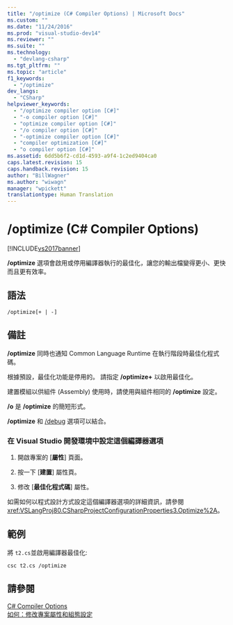 ```yaml
---
title: "/optimize (C# Compiler Options) | Microsoft Docs"
ms.custom: ""
ms.date: "11/24/2016"
ms.prod: "visual-studio-dev14"
ms.reviewer: ""
ms.suite: ""
ms.technology: 
  - "devlang-csharp"
ms.tgt_pltfrm: ""
ms.topic: "article"
f1_keywords: 
  - "/optimize"
dev_langs: 
  - "CSharp"
helpviewer_keywords: 
  - "/optimize compiler option [C#]"
  - "-o compiler option [C#]"
  - "optimize compiler option [C#]"
  - "/o compiler option [C#]"
  - "-optimize compiler option [C#]"
  - "compiler optimization [C#]"
  - "o compiler option [C#]"
ms.assetid: 6dd5b6f2-cd1d-4593-a9f4-1c2ed9404ca0
caps.latest.revision: 15
caps.handback.revision: 15
author: "BillWagner"
ms.author: "wiwagn"
manager: "wpickett"
translationtype: Human Translation
---
```

# /optimize (C# Compiler Options)
[!INCLUDE[vs2017banner](../../../csharp/includes/vs2017banner.md)]

**\/optimize** 選項會啟用或停用編譯器執行的最佳化，讓您的輸出檔變得更小、更快而且更有效率。  
  
## 語法  
  
```  
/optimize[+ | -]  
```  
  
## 備註  
 **\/optimize** 同時也通知 Common Language Runtime 在執行階段時最佳化程式碼。  
  
 根據預設，最佳化功能是停用的。  請指定 **\/optimize\+** 以啟用最佳化。  
  
 建置模組以供組件 \(Assembly\) 使用時，請使用與組件相同的 **\/optimize** 設定。  
  
 **\/o** 是 **\/optimize** 的簡短形式。  
  
 **\/optimize** 和 [\/debug](../../../csharp/language-reference/compiler-options/debug-compiler-option.md) 選項可以結合。  
  
### 在 Visual Studio 開發環境中設定這個編譯器選項  
  
1.  開啟專案的 \[**屬性**\] 頁面。  
  
2.  按一下 \[**建置**\] 屬性頁。  
  
3.  修改 \[**最佳化程式碼**\] 屬性。  
  
 如需如何以程式設計方式設定這個編譯器選項的詳細資訊，請參閱 <xref:VSLangProj80.CSharpProjectConfigurationProperties3.Optimize%2A>。  
  
## 範例  
 將 `t2.cs`並啟用編譯器最佳化:  
  
```  
csc t2.cs /optimize  
```  
  
## 請參閱  
 [C\# Compiler Options](../../../csharp/language-reference/compiler-options/index.md)   
 [如何：修改專案屬性和組態設定](http://msdn.microsoft.com/zh-tw/e7184bc5-2f2b-4b4f-aa9a-3ecfcbc48b67)